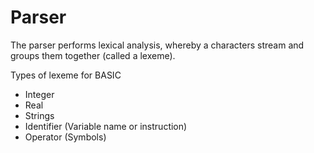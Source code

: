 # Parser
The parser performs lexical analysis, whereby a characters stream and groups
them together (called a lexeme).

Types of lexeme for BASIC
- Integer
- Real
- Strings
- Identifier (Variable name or instruction)
- Operator (Symbols)
